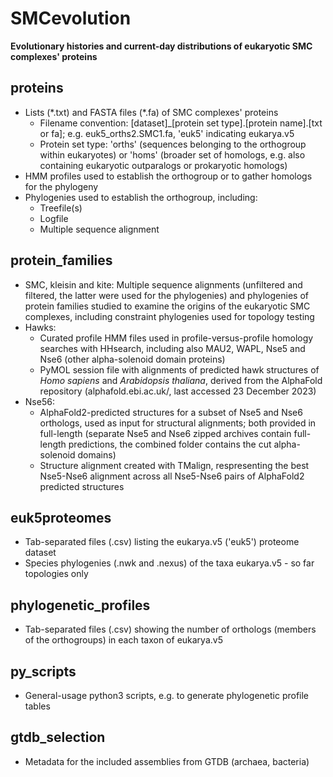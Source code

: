 # SMCevolution
**Evolutionary histories and current-day distributions of eukaryotic SMC complexes' proteins**

## proteins
* Lists (\*.txt) and FASTA files (\*.fa) of SMC complexes' proteins
  * Filename convention: [dataset]\_[protein set type].[protein name].[txt or fa]; e.g. euk5_orths2.SMC1.fa, 'euk5' indicating eukarya.v5
  * Protein set type: 'orths' (sequences belonging to the orthogroup within eukaryotes) or 'homs' (broader set of homologs, e.g. also containing eukaryotic outparalogs or prokaryotic homologs)
* HMM profiles used to establish the orthogroup or to gather homologs for the phylogeny
* Phylogenies used to establish the orthogroup, including:
  * Treefile(s)
  * Logfile
  * Multiple sequence alignment

## protein_families
* SMC, kleisin and kite: Multiple sequence alignments (unfiltered and filtered, the latter were used for the phylogenies) and phylogenies of protein families studied to examine the origins of the eukaryotic SMC complexes, including constraint phylogenies used for topology testing
* Hawks: 
  * Curated profile HMM files used in profile-versus-profile homology searches with HHsearch, including also MAU2, WAPL, Nse5 and Nse6 (other alpha-solenoid domain proteins)
  * PyMOL session file with alignments of predicted hawk structures of *Homo sapiens* and *Arabidopsis thaliana*, derived from the AlphaFold repository (alphafold.ebi.ac.uk/, last accessed 23 December 2023)
* Nse56: 
  * AlphaFold2-predicted structures for a subset of Nse5 and Nse6 orthologs, used as input for structural alignments; both provided in full-length (separate Nse5 and Nse6 zipped archives contain full-length predictions, the combined folder contains the cut alpha-solenoid domains)
  * Structure alignment created with TMalign, respresenting the best Nse5-Nse6 alignment across all Nse5-Nse6 pairs of AlphaFold2 predicted structures

## euk5proteomes
* Tab-separated files (\.csv) listing the eukarya.v5 ('euk5') proteome dataset
* Species phylogenies (\.nwk and \.nexus) of the taxa eukarya.v5 - so far topologies only

## phylogenetic_profiles
* Tab-separated files (\.csv) showing the number of orthologs (members of the orthogroups) in each taxon of eukarya.v5

## py_scripts
* General-usage python3 scripts, e.g. to generate phylogenetic profile tables

## gtdb_selection
* Metadata for the included assemblies from GTDB (archaea, bacteria)

